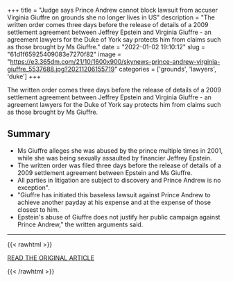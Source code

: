 +++
title = "Judge says Prince Andrew cannot block lawsuit from accuser Virginia Giuffre on grounds she no longer lives in US"
description = "The written order comes three days before the release of details of a 2009 settlement agreement between Jeffrey Epstein and Virginia Giuffre - an agreement lawyers for the Duke of York say protects him from claims such as those brought by Ms Giuffre."
date = "2022-01-02 19:10:12"
slug = "61d1f65925409083e7270f82"
image = "https://e3.365dm.com/21/10/1600x900/skynews-prince-andrew-virginia-giuffre_5537688.jpg?20211206155719"
categories = ['grounds', 'lawyers', 'duke']
+++

The written order comes three days before the release of details of a 2009 settlement agreement between Jeffrey Epstein and Virginia Giuffre - an agreement lawyers for the Duke of York say protects him from claims such as those brought by Ms Giuffre.

## Summary

- Ms Giuffre alleges she was abused by the prince multiple times in 2001, while she was being sexually assaulted by financier Jeffrey Epstein.
- The written order was filed three days before the release of details of a 2009 settlement agreement between Epstein and Ms Giuffre.
- All parties in litigation are subject to discovery and Prince Andrew is no exception".
- "Giuffre has initiated this baseless lawsuit against Prince Andrew to achieve another payday at his expense and at the expense of those closest to him.
- Epstein's abuse of Giuffre does not justify her public campaign against Prince Andrew," the written arguments said.

---

{{< rawhtml >}}
  <p class="article-category">
    <a target="_blank" href="https://news.sky.com/story/judge-says-prince-andrew-cannot-block-lawsuit-from-accuser-virginia-giuffre-on-grounds-she-no-longer-lives-in-us-12507446">READ THE ORIGINAL ARTICLE</a>
  </p>
{{< /rawhtml >}}
